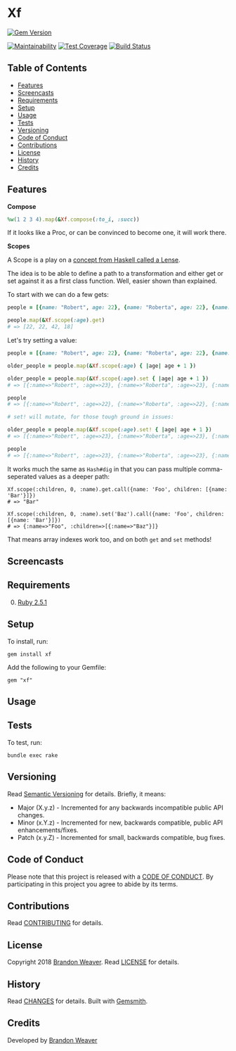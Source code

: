 # Xf

[![Gem Version](https://badge.fury.io/rb/xf.svg)](http://badge.fury.io/rb/xf)
<!-- Replace <id> with Code Climate repository ID. Remove this comment afterwards. -->
[![Maintainability](https://api.codeclimate.com/v1/badges/905faea654f9e0a1f811/maintainability)](https://codeclimate.com/github/baweaver/xf/maintainability)
[![Test Coverage](https://api.codeclimate.com/v1/badges/905faea654f9e0a1f811/test_coverage)](https://codeclimate.com/github/baweaver/xf/test_coverage)
[![Build Status](https://travis-ci.org/baweaver/xf.svg?branch=master)](https://travis-ci.org/baweaver/xf)

<!-- Tocer[start]: Auto-generated, don't remove. -->

## Table of Contents

  - [Features](#features)
  - [Screencasts](#screencasts)
  - [Requirements](#requirements)
  - [Setup](#setup)
  - [Usage](#usage)
  - [Tests](#tests)
  - [Versioning](#versioning)
  - [Code of Conduct](#code-of-conduct)
  - [Contributions](#contributions)
  - [License](#license)
  - [History](#history)
  - [Credits](#credits)

<!-- Tocer[finish]: Auto-generated, don't remove. -->

## Features

**Compose**

```ruby
%w(1 2 3 4).map(&Xf.compose(:to_i, :succ))
```

If it looks like a Proc, or can be convinced to become one, it will work there.

**Scopes**

A Scope is a play on a [concept from Haskell called a Lense](http://hackage.haskell.org/package/lens-tutorial-1.0.3/docs/Control-Lens-Tutorial.html).

The idea is to be able to define a path to a transformation and either get or
set against it as a first class function. Well, easier shown than explained.

To start with we can do a few gets:

```ruby
people = [{name: "Robert", age: 22}, {name: "Roberta", age: 22}, {name: "Foo", age: 42}, {name: "Bar", age: 18}]

people.map(&Xf.scope(:age).get)
# => [22, 22, 42, 18]
```

Let's try setting a value:

```ruby
people = [{name: "Robert", age: 22}, {name: "Roberta", age: 22}, {name: "Foo", age: 42}, {name: "Bar", age: 18}]

older_people = people.map(&Xf.scope(:age) { |age| age + 1 })

older_people = people.map(&Xf.scope(:age).set { |age| age + 1 })
# => [{:name=>"Robert", :age=>23}, {:name=>"Roberta", :age=>23}, {:name=>"Foo", :age=>43}, {:name=>"Bar", :age=>19}]

people
# => [{:name=>"Robert", :age=>22}, {:name=>"Roberta", :age=>22}, {:name=>"Foo", :age=>42}, {:name=>"Bar", :age=>18}]

# set! will mutate, for those tough ground in issues:

older_people = people.map(&Xf.scope(:age).set! { |age| age + 1 })
# => [{:name=>"Robert", :age=>23}, {:name=>"Roberta", :age=>23}, {:name=>"Foo", :age=>43}, {:name=>"Bar", :age=>19}]

people
# => [{:name=>"Robert", :age=>23}, {:name=>"Roberta", :age=>23}, {:name=>"Foo", :age=>43}, {:name=>"Bar", :age=>19}]
```

It works much the same as `Hash#dig` in that you can pass multiple comma-seperated values as a deeper path:

```
Xf.scope(:children, 0, :name).get.call({name: 'Foo', children: [{name: 'Bar'}]})
# => "Bar"

Xf.scope(:children, 0, :name).set('Baz').call({name: 'Foo', children: [{name: 'Bar'}]})
# => {:name=>"Foo", :children=>[{:name=>"Baz"}]}
```

That means array indexes work too, and on both `get` and `set` methods!

## Screencasts

## Requirements

0. [Ruby 2.5.1](https://www.ruby-lang.org)

## Setup

To install, run:

    gem install xf

Add the following to your Gemfile:

    gem "xf"

## Usage

## Tests

To test, run:

    bundle exec rake

## Versioning

Read [Semantic Versioning](http://semver.org) for details. Briefly, it means:

- Major (X.y.z) - Incremented for any backwards incompatible public API changes.
- Minor (x.Y.z) - Incremented for new, backwards compatible, public API enhancements/fixes.
- Patch (x.y.Z) - Incremented for small, backwards compatible, bug fixes.

## Code of Conduct

Please note that this project is released with a [CODE OF CONDUCT](CODE_OF_CONDUCT.md). By
participating in this project you agree to abide by its terms.

## Contributions

Read [CONTRIBUTING](CONTRIBUTING.md) for details.

## License

Copyright 2018 [Brandon Weaver]().
Read [LICENSE](LICENSE.md) for details.

## History

Read [CHANGES](CHANGES.md) for details.
Built with [Gemsmith](https://github.com/bkuhlmann/gemsmith).

## Credits

Developed by [Brandon Weaver]()
